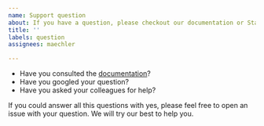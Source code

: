 ```yaml
---
name: Support question
about: If you have a question, please checkout our documentation or Stack Overflow.
title: ''
labels: question
assignees: maechler

---
```


- Have you consulted the [documentation](https://docs.typo3.org/typo3cms/extensions/pdfviewhelpers/)?
- Have you googled your question?
- Have you asked your colleagues for help?

If you could answer all this questions with yes, please feel free to open an issue with your question. We will try our best to help you.
